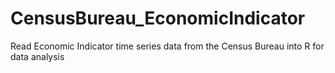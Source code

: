 # CensusBureau_EconomicIndicator
Read Economic Indicator time series data from the Census Bureau into R for data analysis
